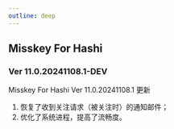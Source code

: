 ```yaml
---
outline: deep
---
```


## Misskey For Hashi

### Ver 11.0.20241108.1-DEV 

Misskey For Hashi Ver 11.0.20241108.1 更新

1. 恢复了收到关注请求（被关注时）的通知邮件；
2. 优化了系统进程，提高了流畅度。